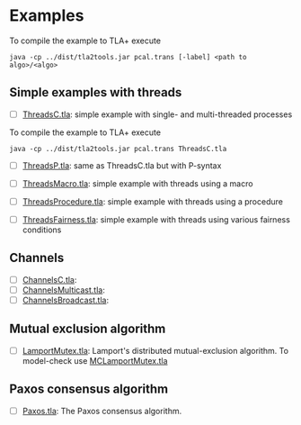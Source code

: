 # Examples

To compile the example to TLA+ execute

```
java -cp ../dist/tla2tools.jar pcal.trans [-label] <path to algo>/<algo>
```

## Simple examples with threads

- [ ]
  [ThreadsC.tla](https://github.com/DistributedPlusCal/DistributedPlusCal/blob/master/tlatools/examples-distpcal/ThreadsC.tla):
  simple example with single- and multi-threaded processes 

To compile the example to TLA+ execute
```
java -cp ../dist/tla2tools.jar pcal.trans ThreadsC.tla
```

- [ ]
  [ThreadsP.tla](https://github.com/DistributedPlusCal/DistributedPlusCal/blob/master/tlatools/examples-distpcal/ThreadsP.tla):
  same as ThreadsC.tla but with P-syntax

- [ ]
  [ThreadsMacro.tla](https://github.com/DistributedPlusCal/DistributedPlusCal/blob/master/tlatools/examples-distpcal/ThreadsMacro.tla):
  simple example with threads using a macro 

- [ ]
  [ThreadsProcedure.tla](https://github.com/DistributedPlusCal/DistributedPlusCal/blob/master/tlatools/examples-distpcal/ThreadsProcedure.tla):
  simple example with threads using a procedure 

- [ ]
  [ThreadsFairness.tla](https://github.com/DistributedPlusCal/DistributedPlusCal/blob/master/tlatools/examples-distpcal/ThreadsFairness.tla):
  simple example with threads using various fairness conditions


## Channels

- [ ]
  [ChannelsC.tla](https://github.com/DistributedPlusCal/DistributedPlusCal/blob/master/tlatools/examples-distpcal/ChannelsC.tla):
- [ ]
  [ChannelsMulticast.tla](https://github.com/DistributedPlusCal/DistributedPlusCal/blob/master/tlatools/examples-distpcal/ChannelsMulticast.tla):
- [ ]
  [ChannelsBroadcast.tla](https://github.com/DistributedPlusCal/DistributedPlusCal/blob/master/tlatools/examples-distpcal/ChannelsBroadcast.tla):

## Mutual exclusion algorithm
- [ ]
  [LamportMutex.tla](https://github.com/DistributedPlusCal/DistributedPlusCal/blob/master/tlatools/examples-distpcal/LamportMutex.tla):
	Lamport's distributed mutual-exclusion algorithm. To model-check use [MCLamportMutex.tla](https://github.com/DistributedPlusCal/DistributedPlusCal/blob/master/tlatools/examples-distpcal/MCLamportMutex.tla)

## Paxos consensus algorithm
- [ ]
  [Paxos.tla](https://github.com/DistributedPlusCal/DistributedPlusCal/blob/master/tlatools/examples-distpcal/Paxos.tla): The Paxos consensus algorithm.
